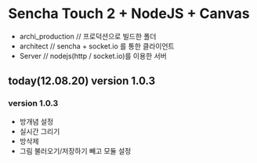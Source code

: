 # Sencha Touch 2 + NodeJS + Canvas

* archi_production 	// 프로덕션으로 빌드한 폴더
* architect		// sencha + socket.io 를 통한 클라이언트
* Server			// nodejs(http / socket.io)를 이용한 서버

## today(12.08.20) version 1.0.3

### version 1.0.3
- 방개념 설정
- 실시간 그리기
- 방삭제
- 그림 불러오기/저장하기 빼고 모듈 설정
